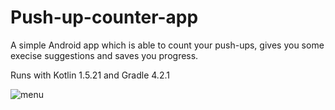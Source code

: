 # Push-up-counter-app

A simple Android app which is able to count your push-ups, gives you some execise suggestions and saves you progress.

Runs with Kotlin 1.5.21 and Gradle 4.2.1

![menu](screenshots/menu.jpg=200x500 "menu")